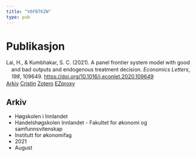 ```yaml
---
title: "V6FBTKZW"
type: pub
---
```

<h1>Publikasjon</h1>
<article id="csl-bib-container-V6FBTKZW" class="csl-bib-container">
  <div class="csl-bib-body" style="line-height: 1.35; padding-left: 1em; text-indent:-1em;">
  <div class="csl-entry">Lai, H., &amp; Kumbhakar, S. C. (2021). A panel frontier system model with good and bad outputs and endogenous treatment decision. <i>Economics Letters</i>, <i>198</i>, 109649. <a href="https://doi.org/10.1016/j.econlet.2020.109649">https://doi.org/10.1016/j.econlet.2020.109649</a></div>
</div>
  <div class="csl-bib-buttons">
    <a href="#taxonomy-article-V6FBTKZW" class="csl-bib-button">Arkiv</a>
    <a href alt="Cristin URL" class="csl-bib-button">Cristin</a>
    <a href alt="Zotero URL" class="csl-bib-button">Zotero</a>
    <a href="http://ezproxy.inn.no/login?url=https://doi.org/10.1016/j.econlet.2020.109649" class="csl-bib-button">EZproxy</a>
  </div>
  <div id="csl-bib-meta-container-V6FBTKZW"></div>
</article>
<div id="csl-bib-meta-V6FBTKZW" class="csl-bib-meta">
  <article id="taxonomy-article-V6FBTKZW" class="taxonomy-article">
    <h1>Arkiv</h1>
    <ul>
      <li>Høgskolen i Innlandet</li>
      <li>Handelshøgskolen Innlandet - Fakultet for økonomi og samfunnsvitenskap</li>
      <li>Institutt for økonomifag</li>
      <li>2021</li>
      <li>August</li>
    </ul>
  </article>
</div>
